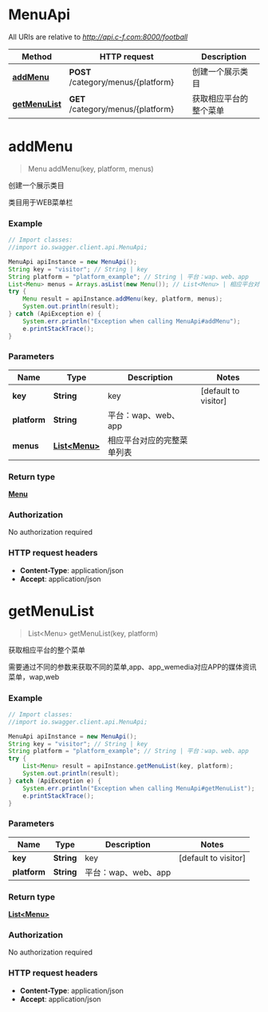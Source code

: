 # MenuApi

All URIs are relative to *http://api.c-f.com:8000/football*

Method | HTTP request | Description
------------- | ------------- | -------------
[**addMenu**](MenuApi.md#addMenu) | **POST** /category/menus/{platform} | 创建一个展示类目
[**getMenuList**](MenuApi.md#getMenuList) | **GET** /category/menus/{platform} | 获取相应平台的整个菜单


<a name="addMenu"></a>
# **addMenu**
> Menu addMenu(key, platform, menus)

创建一个展示类目

类目用于WEB菜单栏

### Example
```java
// Import classes:
//import io.swagger.client.api.MenuApi;

MenuApi apiInstance = new MenuApi();
String key = "visitor"; // String | key
String platform = "platform_example"; // String | 平台：wap、web、app
List<Menu> menus = Arrays.asList(new Menu()); // List<Menu> | 相应平台对应的完整菜单列表
try {
    Menu result = apiInstance.addMenu(key, platform, menus);
    System.out.println(result);
} catch (ApiException e) {
    System.err.println("Exception when calling MenuApi#addMenu");
    e.printStackTrace();
}
```

### Parameters

Name | Type | Description  | Notes
------------- | ------------- | ------------- | -------------
 **key** | **String**| key | [default to visitor]
 **platform** | **String**| 平台：wap、web、app |
 **menus** | [**List&lt;Menu&gt;**](Menu.md)| 相应平台对应的完整菜单列表 |

### Return type

[**Menu**](Menu.md)

### Authorization

No authorization required

### HTTP request headers

 - **Content-Type**: application/json
 - **Accept**: application/json

<a name="getMenuList"></a>
# **getMenuList**
> List&lt;Menu&gt; getMenuList(key, platform)

获取相应平台的整个菜单

需要通过不同的参数来获取不同的菜单,app、app_wemedia对应APP的媒体资讯菜单，wap,web

### Example
```java
// Import classes:
//import io.swagger.client.api.MenuApi;

MenuApi apiInstance = new MenuApi();
String key = "visitor"; // String | key
String platform = "platform_example"; // String | 平台：wap、web、app
try {
    List<Menu> result = apiInstance.getMenuList(key, platform);
    System.out.println(result);
} catch (ApiException e) {
    System.err.println("Exception when calling MenuApi#getMenuList");
    e.printStackTrace();
}
```

### Parameters

Name | Type | Description  | Notes
------------- | ------------- | ------------- | -------------
 **key** | **String**| key | [default to visitor]
 **platform** | **String**| 平台：wap、web、app |

### Return type

[**List&lt;Menu&gt;**](Menu.md)

### Authorization

No authorization required

### HTTP request headers

 - **Content-Type**: application/json
 - **Accept**: application/json

